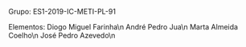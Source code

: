 Grupo:
ES1-2019-IC-METI-PL-91

Elementos:
Diogo Miguel Farinha\n
André Pedro Jua\n
Marta Almeida Coelho\n
José Pedro Azevedo\n